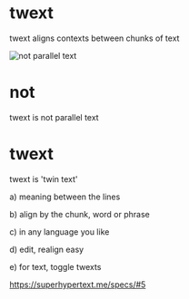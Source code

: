 twext
=====

twext aligns contexts between chunks of text

![not parallel text](https://i.imgur.com/fQiBWJ4.gif)

# not

twext is not parallel text

# twext

twext is 'twin text' 

a) meaning between the lines

b) align by the chunk, word or phrase

c) in any language you like

d) edit, realign easy

e) for text, toggle twexts

https://superhypertext.me/specs/#5

